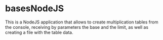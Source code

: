 # basesNodeJS
This is a NodeJS application that allows to create multiplication tables from the console, receiving by parameters the base and the limit, as well as creating a file with the table data. 
